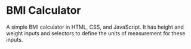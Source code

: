 # BMI Calculator

A simple BMI calculator in HTML, CSS, and JavaScript. It has height and weight inputs and selectors to define the units of measurement for these inputs.
